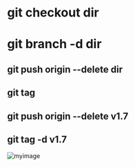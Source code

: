 # git checkout dir
# git branch -d dir


## git push origin --delete dir

## git tag 

## git push origin --delete v1.7

## git tag -d v1.7


![myimage](https://encrypted-tbn0.gstatic.com/images?q=tbn:ANd9GcShbojnCmRHe0SHaexCkJvqc67i138SU_ASJzB0AqfWyg&s)
